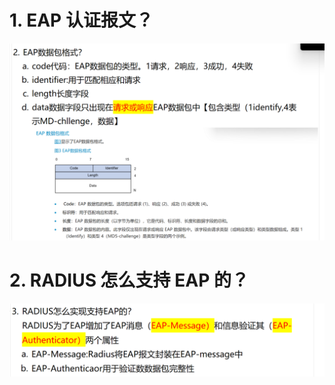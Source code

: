 # 1. EAP 认证报文？


![alt text](images/面试题---EAP/image-2.png)

# 2. RADIUS 怎么支持 EAP 的？

![alt text](images/面试题---EAP/image-1.png)
